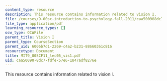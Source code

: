 ```yaml
---
content_type: resource
description: This resource contains information related to vision I.
file: /courses/9-00sc-introduction-to-psychology-fall-2011/caa500908dc7fdfe57e61847adf8276e_MIT9_00SCF11_lec05_vis1.pdf
file_type: application/pdf
learning_resource_types: []
ocw_type: OCWFile
parent_title: Vision I
parent_type: CourseSection
parent_uid: 6006b7d1-2269-c4a2-b231-88660361c816
resourcetype: Document
title: MIT9_00SCF11_lec05_vis1.pdf
uid: caa50090-8dc7-fdfe-57e6-1847adf8276e
---
```

This resource contains information related to vision I.